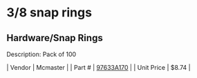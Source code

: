 # 3/8 snap rings
## Hardware/Snap Rings
Description: 	Pack of 100 

| Vendor | Mcmaster | 
| Part # | [97633A170](http://www.mcmaster.com/) | 
| Unit Price | $8.74 | 
